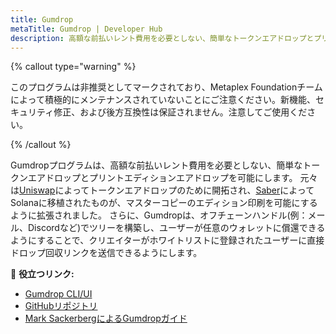 ```yaml
---
title: Gumdrop
metaTitle: Gumdrop | Developer Hub
description: 高額な前払いレント費用を必要としない、簡単なトークンエアドロップとプリントエディションエアドロップ
---
```


{% callout type="warning" %}

このプログラムは非推奨としてマークされており、Metaplex Foundationチームによって積極的にメンテナンスされていないことにご注意ください。新機能、セキュリティ修正、および後方互換性は保証されません。注意してご使用ください。

{% /callout %}

Gumdropプログラムは、高額な前払いレント費用を必要としない、簡単なトークンエアドロップとプリントエディションエアドロップを可能にします。
元々は[Uniswap](https://github.com/Uniswap/merkle-distributor)によってトークンエアドロップのために開拓され、[Saber](https://github.com/saber-hq/merkle-distributor)によってSolanaに移植されたものが、マスターコピーのエディション印刷を可能にするように拡張されました。
さらに、Gumdropは、オフチェーンハンドル(例：メール、Discordなど)でツリーを構築し、ユーザーが任意のウォレットに償還できるようにすることで、クリエイターがホワイトリストに登録されたユーザーに直接ドロップ回収リンクを送信できるようにします。

🔗 **役立つリンク:**

- [Gumdrop CLI/UI](https://github.com/metaplex-foundation/gumdrop)
- [GitHubリポジトリ](https://github.com/metaplex-foundation/metaplex-program-library/tree/master/gumdrop)
- [Mark SackerbergによるGumdropガイド](https://www.sackerberg.dev/blog/gumdrop)
